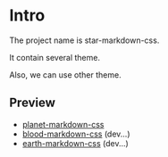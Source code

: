 # Intro

The project name is star-markdown-css.

It contain several theme.

Also, we can use other theme.

## Preview

- [planet-markdown-css](#planet)
- [blood-markdown-css](#blood) (dev...)
- [earth-markdown-css](#earth) (dev...)
